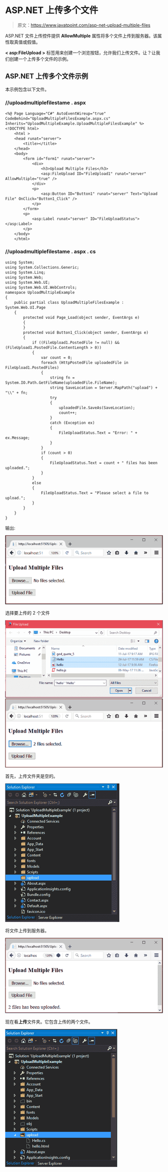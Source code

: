 # ASP.NET 上传多个文件

> 原文：<https://www.javatpoint.com/asp-net-upload-multiple-files>

ASP.NET 文件上传控件提供 **AllowMultiple** 属性将多个文件上传到服务器。该属性取真值或假值。

**< asp:FileUpload >** 标签用来创建一个浏览按钮，允许我们上传文件。让？让我们创建一个上传多个文件的示例。

## ASP.NET 上传多个文件示例

本示例包含以下文件。

### //uploadmultiplefilestame . aspx

```
<%@ Page Language="C#" AutoEventWireup="true" 
CodeBehind="UploadMultipleFilesExample.aspx.cs" Inherits="UploadMultipleExample.UploadMultipleFilesExample" %>
<!DOCTYPE html>  
    <html >  
    <head runat="server">  
        <title></title>  
    </head>  
    <body>  
        <form id="form1" runat="server">  
            <div>  
                <h3>Upload Multiple Files</h3>  
                <asp:FileUpload ID="FileUpload1" runat="server" AllowMultiple="true" />  
            </div>  
            <p>  
                <asp:Button ID="Button1" runat="server" Text="Upload File" OnClick="Button1_Click" />  
            </p>  
        </form>  
        <p>  
            <asp:Label runat="server" ID="FileUploadStatus"></asp:Label>  
        </p>  
    </body>  
    </html>  

```

### //uploadmultiplefilestame . aspx . cs

```
using System;
using System.Collections.Generic;
using System.Linq;
using System.Web;
using System.Web.UI;
using System.Web.UI.WebControls;
namespace UploadMultipleExample
{
    public partial class UploadMultipleFilesExample : System.Web.UI.Page
    {
        protected void Page_Load(object sender, EventArgs e)
        {
        }
        protected void Button1_Click(object sender, EventArgs e)
        {
            if ((FileUpload1.PostedFile != null) && (FileUpload1.PostedFile.ContentLength > 0))
            {
                var count = 0;
                foreach (HttpPostedFile uploadedFile in FileUpload1.PostedFiles)
                {
                    string fn = System.IO.Path.GetFileName(uploadedFile.FileName);
                    string SaveLocation = Server.MapPath("upload") + "\\" + fn;
                    try
                    {
                        uploadedFile.SaveAs(SaveLocation);
                        count++;
                    }
                    catch (Exception ex)
                    {
                        FileUploadStatus.Text = "Error: " + ex.Message;
                    }
                }
                if (count > 0)
                {
                    FileUploadStatus.Text = count + " files has been uploaded.";
                }
            }
            else
            {
                FileUploadStatus.Text = "Please select a file to upload.";
            }
        }
    }
}

```

输出:

![ASP Net Upload Multiple File 1](img/247b5138284e0849c0dd5c7bec432cc9.png)

选择要上传的 2 个文件

![ASP Net Upload Multiple File 2](img/ecad757d3f79bcba9ccf13615ce7f3d6.png)
![ASP Net Upload Multiple File 3](img/2d87cbb8a8da3ad2e1928c50e3afb4ac.png)

首先，上传文件夹是空的。

![ASP Net Upload Multiple File 4](img/b9849d2b75eb764aadff48f88664ef71.png)

将文件上传到服务器。

![ASP Net Upload Multiple File 5](img/730ff87e58c242cc9e894f0bd1bebb53.png)

现在看**上传**文件夹。它包含上传的两个文件。

![ASP Net Upload Multiple File 6](img/1590d1e66ce80bd17ccbb87f6d1d682e.png)